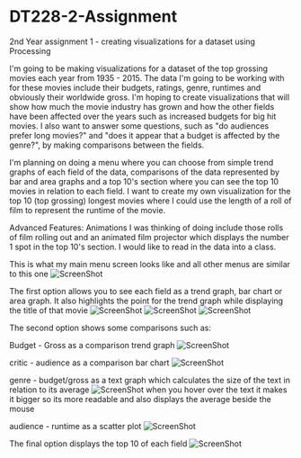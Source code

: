 # DT228-2-Assignment
2nd Year assignment 1 - creating visualizations for a dataset using Processing

I'm going to be making visualizations for a dataset of the top grossing movies each year from 1935 - 2015. 
The data I'm going to be working with for these movies include their budgets, ratings, genre, runtimes and obviously their worldwide gross.
I'm hoping to create visualizations that will show how much the movie industry has grown and how the other fields have been affected over the years such as increased budgets for big hit movies.
I also want to answer some questions, such as "do audiences prefer long movies?" and "does it appear that a budget is affected by the genre?", by making comparisons between the fields.

I'm planning on doing a menu where you can choose from simple trend graphs of each field of the data, comparisons of the data represented by bar and area graphs and
a top 10's section where you can see the top 10 movies in relation to each field. I want to create my own visualization for the top 10 (top grossing) longest movies
where I could use the length of a roll of film to represent the runtime of the movie.

Advanced Features:
Animations I was thinking of doing include those rolls of film rolling out and an animated film projector which displays the number 1 spot in the top 10's section.
I would like to read in the data into a class.

This is what my main menu screen looks like and all other menus are similar to this one
![ScreenShot](https://raw.github.com/KeithMcLoughlin/DT228-2-Assignment/master/mainScreenshot.png)

The first option allows you to see each field as a trend graph, bar chart or area graph. It also highlights the point for the trend graph while displaying the title of that movie
![ScreenShot](https://raw.github.com/KeithMcLoughlin/DT228-2-Assignment/master/trendScreenshot.png)
![ScreenShot](https://raw.github.com/KeithMcLoughlin/DT228-2-Assignment/master/barScreenshot.png)
![ScreenShot](https://raw.github.com/KeithMcLoughlin/DT228-2-Assignment/master/areaScreenshot.png)

The second option shows some comparisons such as:

Budget - Gross as a comparison trend graph
![ScreenShot](https://raw.github.com/KeithMcLoughlin/DT228-2-Assignment/master/BtoGScreenshot.png)

critic - audience as a comparison bar chart
![ScreenShot](https://raw.github.com/KeithMcLoughlin/DT228-2-Assignment/master/CtoAScreenshot.png)

genre - budget/gross as a text graph which calculates the size of the text in relation to its average
![ScreenShot](https://raw.github.com/KeithMcLoughlin/DT228-2-Assignment/master/textScreenshot.png)
when you hover over the text it makes it bigger so its more readable and also displays the average beside the mouse

audience - runtime as a scatter plot
![ScreenShot](https://raw.github.com/KeithMcLoughlin/DT228-2-Assignment/master/scatterScreenshot.png)

The final option displays the top 10 of each field
![ScreenShot](https://raw.github.com/KeithMcLoughlin/DT228-2-Assignment/master/top10Screenshot.png)
